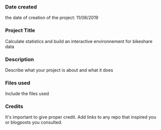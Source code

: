 ### Date created
the date of creation of the project: 11/08/2019

### Project Title
Calculate statistics and build an interactive environnement for bikeshare data

### Description
Describe what your project is about and what it does

### Files used
Include the files used

### Credits
It's important to give proper credit. Add links to any repo that inspired you or blogposts you consulted.

